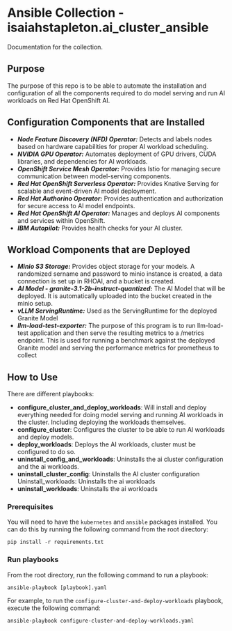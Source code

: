# Ansible Collection - isaiahstapleton.ai_cluster_ansible

Documentation for the collection.

## Purpose

The purpose of this repo is to be able to automate the installation and configuration of all the components required to do model serving and run AI workloads on Red Hat OpenShift AI.  


## Configuration Components that are Installed

- ***Node Feature Discovery (NFD) Operator:*** Detects and labels nodes based on hardware capabilities for proper AI workload scheduling.
- ***NVIDIA GPU Operator:*** Automates deployment of GPU drivers, CUDA libraries, and dependencies for AI workloads.
- ***OpenShift Service Mesh Operator:*** Provides Istio for managing secure communication between model-serving components.
- ***Red Hat OpenShift Serverless Operator:*** Provides Knative Serving for scalable and event-driven AI model deployment.
- ***Red Hat Authorino Operator:*** Provides authentication and authorization for secure access to AI model endpoints.
- ***Red Hat OpenShift AI Operator:*** Manages and deploys AI components and services within OpenShift.
- ***IBM Autopilot:*** Provides health checks for your AI cluster.

## Workload Components that are Deployed

- ***Minio S3 Storage:*** Provides object storage for your models. A randomized sername and password to minio instance is created, a data connection is set up in RHOAI, and a bucket is created.
- ***AI Model - granite-3.1-2b-instruct-quantized:*** The AI Model that will be deployed. It is automatically uploaded into the bucket created in the minio setup.
- ***vLLM ServingRuntime:*** Used as the ServingRuntime for the deployed Granite Model
- ***llm-load-test-exporter:*** The purpose of this program is to run llm-load-test application and then serve the resulting metrics to a /metrics endpoint. This is used for running a benchmark against the deployed Granite model and serving the performance metrics for prometheus to collect 


## How to Use

There are different playbooks:
- **configure_cluster_and_deploy_workloads**: Will install and deploy everything needed for doing model serving and running AI workloads in the cluster. Including deploying the workloads themselves.
- **configure_cluster**: Configures the cluster to be able to run AI workloads and deploy models.
- **deploy_workloads**: Deploys the AI workloads, cluster must be configured to do so.
- **uninstall_config_and_workloads**: Uninstalls the ai cluster configuration and the ai workloads.
- **uninstall_cluster_config**: Uninstalls the AI cluster configuration
Uninstall_workloads: Uninstalls the ai workloads
- **uninstall_workloads**: Uninstalls the ai workloads


### Prerequisites

You will need to have the `kubernetes` and `ansible` packages installed. You can do this by running the following command from the root directory:

```
pip install -r requirements.txt
```

### Run playbooks

From the root directory, run the following command to run a playbook:

```
ansible-playbook [playbook].yaml
```

For example, to run the `configure-cluster-and-deploy-workloads` playbook, execute the following command:

```
ansible-playbook configure-cluster-and-deploy-workloads.yaml
```
